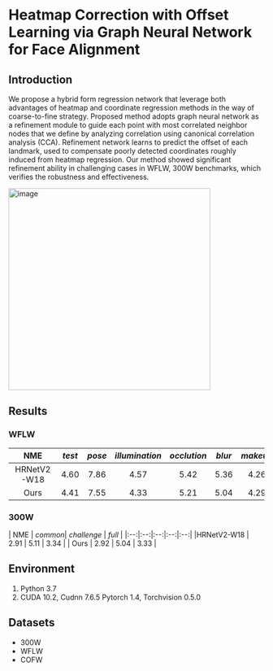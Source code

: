 # Heatmap Correction with Offset Learning via Graph Neural Network for Face Alignment
## Introduction
We propose a hybrid form regression network that leverage both advantages of heatmap and coordinate regression methods in the way of coarse-to-fine strategy. Proposed method adopts graph neural network as a refinement module to guide each point with most correlated neighbor nodes that we define by analyzing correlation using canonical correlation analysis (CCA). Refinement network learns to predict the offset of each landmark, used to compensate poorly detected coordinates roughly induced from heatmap regression. Our method showed significant refinement ability in challenging cases in WFLW, 300W benchmarks, which verifies the robustness and effectiveness.

<img width="397" alt="image" src="https://user-images.githubusercontent.com/83903071/199401608-f70cfbca-4520-40f2-9d13-5b061356ff84.png">

## Results 
### WFLW

| NME |  *test* | *pose* | *illumination* | *occlution* | *blur* | *makeup* | *expression* |
|:--:|:--:|:--:|:--:|:--:|:--:|:--:|:--:|
|HRNetV2-W18 | 4.60 | 7.86 | 4.57 | 5.42 | 5.36 | 4.26 | 4.78 |
|Ours | 4.41 | 7.55 | 4.33 | 5.21 | 5.04 | 4.29 | 4.65 |

### 300W

| NME | *common*| *challenge* | *full* |
|:--:|:--:|:--:|:--:|:--:|
|HRNetV2-W18 | 2.91 | 5.11 | 3.34 |
| Ours | 2.92 | 5.04 | 3.33 |

## Environment
1. Python 3.7
2. CUDA 10.2, Cudnn 7.6.5 Pytorch 1.4, Torchvision 0.5.0


## Datasets
- 300W
- WFLW
- COFW

